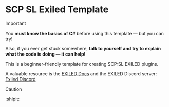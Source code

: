 # SCP SL Exiled Template

> [!Important]
> You **must know the basics of C#** before using this template — but you can try!

Also, if you ever get stuck somewhere, **talk to yourself and try to explain what the code is doing — it can help!**

This is a beginner-friendly template for creating SCP:SL EXILED plugins.

A valuable resource is the [EXILED Docs](https://github.com/ExMod-Team/EXILED/tree/master/EXILED/docs) and the EXILED Discord server: [Exiled Discord](https://discord.gg/j5Zc992ZgM)

> [!Caution]
> :shipit:
